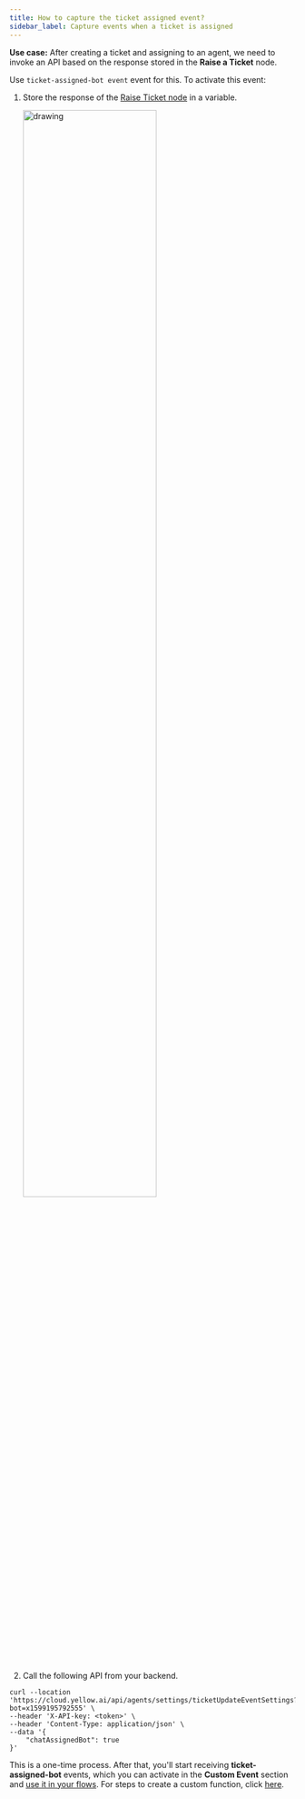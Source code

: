 ```yaml
---
title: How to capture the ticket assigned event?
sidebar_label: Capture events when a ticket is assigned
---
```


**Use case:** After creating a ticket and assigning to an agent, we need to invoke an API based on the response stored in the **Raise a Ticket** node.
 
Use ```ticket-assigned-bot event``` event for this. To activate this event:

1. Store the response of the [Raise Ticket node](https://docs.yellow.ai/docs/platform_concepts/studio/build/nodes/action-nodes-overview/raise-ticket) in a variable.

   <img src="https://i.imgur.com/ZwNgVAS.png" alt="drawing" width="70%"/>

2. Call the following API from your backend.

```
curl --location 'https://cloud.yellow.ai/api/agents/settings/ticketUpdateEventSettings?bot=x1599195792555' \
--header 'X-API-key: <token>' \
--header 'Content-Type: application/json' \
--data '{
    "chatAssignedBot": true
}'
```

This is a one-time process. After that, you'll start receiving **ticket-assigned-bot** events, which you can activate in the **Custom Event** section and [use it in your flows](https://docs.yellow.ai/docs/platform_concepts/studio/build/Flows/configureflow#trigger-flow-using-event). For steps to create a custom function, click [here](https://docs.yellow.ai/docs/platform_concepts/studio/events/event-hub#custom-events).
